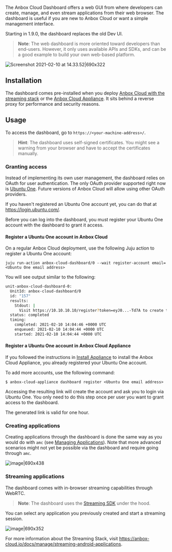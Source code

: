 The Anbox Cloud Dashboard offers a web GUI from where developers can create, manage, and even stream applications from their web browser.
The dashboard is useful if you are new to Anbox Cloud or want a simple management interface.

Starting in 1.9.0, the dashboard replaces the old Dev UI.

> **Note**: The web dashboard is more oriented toward developers than end-users. However, it only uses available APIs and SDKs, and can be a good example to build your own web-based platform.

![Screenshot 2021-02-10 at 14.33.52|690x322](upload://azCr6HYSx9mJZ82K2CPdTb3IS34.png) 

## Installation

The dashboard comes pre-installed when you deploy [Anbox Cloud with the streaming stack](https://discourse.ubuntu.com/t/install-anbox-cloud/17744) or the [Anbox Cloud Appliance](https://discourse.ubuntu.com/t/install-appliance/22681). It sits behind a reverse proxy for performance and security reasons.

## Usage

To access the dashboard, go to `https://<your-machine-address>/`.

> **Hint**: The dashboard uses self-signed certificates. You might see a warning from your browser and have to accept the certificates manually.

### Granting access

Instead of implementing its own user management, the dashboard relies on OAuth for user authentication. The only OAuth provider supported right now is [Ubuntu One](https://login.ubuntu.com/). Future versions of Anbox Cloud will allow using other OAuth providers.

If you haven't registered an Ubuntu One account yet, you can do that at https://login.ubuntu.com/.

Before you can log into the dashboard, you must register your Ubuntu One account with the dashboard to grant it access. 

#### Register a Ubuntu One account in Anbox Cloud

On a regular Anbox Cloud deployment, use the following Juju action to register a Ubuntu One account:

    juju run-action anbox-cloud-dashboard/0 --wait register-account email=<Ubuntu One email address>

You will see output similar to the following:

```sh
unit-anbox-cloud-dashboard-0:
  UnitId: anbox-cloud-dashboard/0
  id: "157"
  results:
    Stdout: |
      Visit https://10.10.10.10/register?token=eyJ0...-Td7A to create the new user
  status: completed
  timing:
    completed: 2021-02-10 14:04:46 +0000 UTC
    enqueued: 2021-02-10 14:04:44 +0000 UTC
    started: 2021-02-10 14:04:44 +0000 UTC
```

#### Register a Ubuntu One account in Anbox Cloud Appliance

If you followed the instructions in [Install Appliance](https://anbox-cloud.io/docs/install-appliance) to install the Anbox Cloud Appliance, you already registered your Ubuntu One account.

To add more accounts, use the following command:

    $ anbox-cloud-appliance dashboard register <Ubuntu One email address>

Accessing the resulting link will create the account and ask you to login via Ubuntu One. You only need to do this step once per user you want to grant access to the dashboard.

The generated link is valid for one hour.

### Creating applications

Creating applications through the dashboard is done the same way as you would do with `amc` (see [Managing Applications](https://anbox-cloud.io/docs/manage/managing-applications)).
Note that more advanced scenarios might not yet be possible via the dashboard and require going through `amc`.

![image|690x438](upload://9fPqr5DXciTsKy8bw90FzBxguZH.png)

### Streaming applications

The dashboard comes with in-browser streaming capabilities through WebRTC.

> **Note**: The dashboard uses the [Streaming SDK](https://anbox-cloud.io/docs/usage/usecase-streaming-sdk) under the hood.

You can select any application you previously created and start a streaming session.

![image|690x352](upload://l2azfsITC0bCjN9D0Xe2IRIEQOI.png) 

For more information about the Streaming Stack, visit https://anbox-cloud.io/docs/manage/streaming-android-applications.
